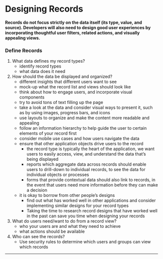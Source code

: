 # Designing Records
**Records do not focus strictly on the data itself (its type, value, and source). Developers will also need to design good user experiences by incorporating thoughtful user filters, related actions, and visually appealing views.**
### Define Records
1. What data defines my record types?
    - identify record types
    - what data does it need
2. How should the data be displayed and organized?
    - different insights that different users want to see
    - mock-up what the record list and views should look like
    - think about how to engage users, and incorporate visual components
    - try to avoid tons of text filling up the page
    - take a look at the data and consider visual ways to present it, such as by using images, progress bars, and icons
    - use layouts to organize and make the content more readable and appealing
    - follow an information hierarchy to help guide the user to certain elements of your record first
    - consider mobile use cases and how users navigate the data
    - ensure that other application objects drive users to the record
        - the record type is typically the heart of the application, we want users to easily access, view, and understand the data that’s being displayed
        - reports which aggregate data across records should enable users to drill-down to individual records, to see the data for individual objects or processes
        - forms that provide contextual data should also link to records, in the event that users need more information before they can make a decision
    - it is okay to borrow from other people’s designs
        - find out what has worked well in other applications and consider implementing similar designs for your record types
        - Taking the time to research record designs that have worked well in the past can save you time when designing your records
3. What do users need/want to do from a record view?
    - who your users are and what they need to achieve
    - what actions should be available
4. Who can see the records?
    - Use security rules to determine which users and groups can view which records
_____________________